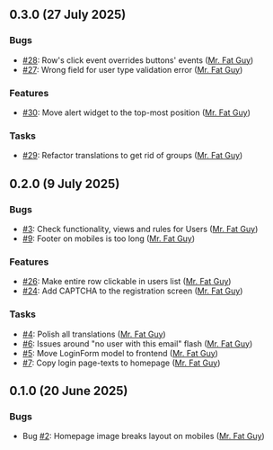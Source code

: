 ## 0.3.0 (27 July 2025)

### Bugs

- [#28](https://github.com/niner-games/magiedit.web/issues/28): Row's click event overrides buttons' events ([Mr. Fat Guy](https://github.com/mrfatguy))
- [#27](https://github.com/niner-games/magiedit.web/issues/27): Wrong field for user type validation error ([Mr. Fat Guy](https://github.com/mrfatguy))

### Features

- [#30](https://github.com/niner-games/magiedit.web/issues/30): Move alert widget to the top-most position ([Mr. Fat Guy](https://github.com/mrfatguy))

### Tasks

- [#29](https://github.com/niner-games/magiedit.web/issues/29): Refactor translations to get rid of groups ([Mr. Fat Guy](https://github.com/mrfatguy))

## 0.2.0 (9 July 2025)

### Bugs

- [#3](https://github.com/niner-games/magiedit.web/issues/3): Check functionality, views and rules for Users ([Mr. Fat Guy](https://github.com/mrfatguy))
- [#9](https://github.com/niner-games/magiedit.web/issues/9): Footer on mobiles is too long ([Mr. Fat Guy](https://github.com/mrfatguy))

### Features

- [#26](https://github.com/niner-games/magiedit.web/issues/26): Make entire row clickable in users list ([Mr. Fat Guy](https://github.com/mrfatguy))
- [#24](https://github.com/niner-games/magiedit.web/issues/24): Add CAPTCHA to the registration screen ([Mr. Fat Guy](https://github.com/mrfatguy))

### Tasks

- [#4](https://github.com/niner-games/magiedit.web/issues/4): Polish all translations ([Mr. Fat Guy](https://github.com/mrfatguy))
- [#6](https://github.com/niner-games/magiedit.web/issues/6): Issues around "no user with this email" flash ([Mr. Fat Guy](https://github.com/mrfatguy))
- [#5](https://github.com/niner-games/magiedit.web/issues/5): Move LoginForm model to frontend ([Mr. Fat Guy](https://github.com/mrfatguy))
- [#7](https://github.com/niner-games/magiedit.web/issues/7): Copy login page-texts to homepage ([Mr. Fat Guy](https://github.com/mrfatguy))

## 0.1.0 (20 June 2025)

### Bugs

- Bug [#2](https://github.com/niner-games/magiedit.web/issues/2): Homepage image breaks layout on mobiles ([Mr. Fat Guy](https://github.com/mrfatguy))